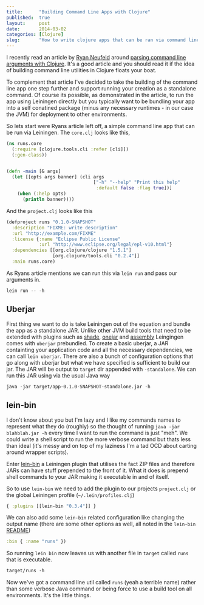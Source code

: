 ```yaml
---
title:      "Building Command Line Apps with Clojure"
published:  true
layout:     post
date:       2014-03-02
categories: [Clojure]
slug:       "How to write clojure apps that can be ran via command line as apps."
---
```


I recently read an article by [Ryan Neufeld](http://rkn.io) around [parsing command line arguments with Clojure](http://www.rkn.io/2014/02/27/clojure-cookbook-command-line-args/). It's a good article and you should read it if the idea of building command line utilities in Clojure floats your boat. 

To complement that article I've decided to take the building of the command line app one step further and support running your creation as a standalone command.  Of course its possible, as demonstrated in the article, to run the app using Leiningen directly but you typically want to be bundling your app into a self conatined package (minus any necessary runtimes - in our case the JVM) for deployment to other environments.

So lets start were Ryans article left off, a simple command line app that can be run via Leiningen. The `core.clj` looks like this,

```clojure
(ns runs.core
  (:require [clojure.tools.cli :refer [cli]])
  (:gen-class))


(defn -main [& args]
  (let [[opts args banner] (cli args
                                ["-h" "--help" "Print this help"
                                 :default false :flag true])]
    (when (:help opts)
      (println banner))))
```

And the `project.clj` looks like this

```clojure
(defproject runs "0.1.0-SNAPSHOT"
  :description "FIXME: write description"
  :url "http://example.com/FIXME"
  :license {:name "Eclipse Public License"
            :url "http://www.eclipse.org/legal/epl-v10.html"}
  :dependencies [[org.clojure/clojure "1.5.1"]
                 [org.clojure/tools.cli "0.2.4"]]
  :main runs.core)
```

As Ryans article mentions we can run this via `lein run` and pass our arguments in.

```shell
lein run -- -h
```

## Uberjar

First thing we want to do is take Leiningen out of the equation and bundle the app as a standalone JAR.  Unlike other JVM build tools that need to be extended with plugins such as [shade](http://maven.apache.org/plugins/maven-shade-plugin/), [onejar](http://one-jar.sourceforge.net/) and [assembly](https://github.com/sbt/sbt-assembly) Leingingen comes with `uberjar` prebundled.  To create a basic uberjar, a JAR containting your application code and all the necessary dependencies, we can call `lein uberjar`.  There are also a bunch of configuration options that go along with uberjar but what we have specified is sufficient to build our jar.  The JAR will be output to `target` dir appended with `-standalone`.  We can run this JAR using via the usual Java way

```shell
java -jar target/app-0.1.0-SNAPSHOT-standalone.jar -h
```

## lein-bin

I don't know about you but I'm lazy and I like my commands names to represent what they do (roughly) so the thought of running `java -jar blahblah.jar -h` every time I want to run the command is just "meh".  We could write a shell script to run the more verbose command but thats less than ideal (it's messy and on top of my laziness I'm a tad OCD about carting around wrapper scripts).  

Enter [lein-bin](https://github.com/Raynes/lein-bin) a Leiningen plugin that utilises the fact ZIP files and therefore JARs can have stuff prepended to the front of it.  What it does is prepend shell commands to your JAR making it executable in and of itself.

So to use `lein-bin` we need to add the plugin to our projects `project.clj` or the global Leiningen profile (`~/.lein/profiles.clj`)

```clojure
{ :plugins [[lein-bin "0.3.4"]] }
```

We can also add some `lein-bin` related configuration like changing the output name (there are some other options as well, all noted in the `lein-bin` [README](https://github.com/Raynes/lein-bin/blob/master/README.markdown))

```clojure
:bin { :name "runs" })
```

So running `lein bin` now leaves us with another file in `target` called  `runs` that is executable.

```clojure
target/runs -h
```

Now we've got a command line util called `runs` (yeah a terrible name) rather than some verbose Java command or being force to use a build tool on all environments.  It's the little things.
